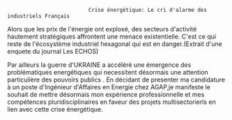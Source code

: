 
                                       
                              Crise énergétique: Le cri d'alarme des industriels Français                               
Alors que les prix de l'énergie ont explosé, des secteurs d'activité hautement stratégiques affrontent une menace existentielle.
C'est ce qui reste de l'écosystème industriel hexagonal qui est en danger.(Extrait d'une enquete du journal Les ECHOS)

Par ailleurs la guerre d'UKRAINE a accéléré une émergence des problématiques energétiques qui necessitent désormais une attention particulière
des pouvoirs publics .
En décidant de presenter ma candidature à un poste d'Ingénieur d'Affaires en Energie chez AGAP,je manifeste le souhait de mettre désormais
 mon expérience professionnelle et mes compétences pluridisciplinaires en faveur des projets multisectorierls en lien avec cette crise énergétique.
 
